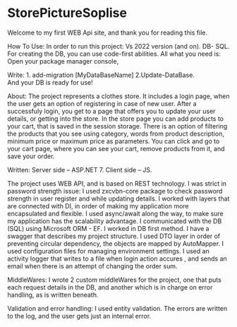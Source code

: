 # StorePictureSoplise

Welcome to my first WEB Api site, and thank you for reading this file.


How To Use:
In order to run this project:
Vs 2022 version (and on). 
DB- SQL. 
For creating the DB, you can use code-first abilities. All what you need is: 
Open your package manager console, 

Write: 1. add-migration [MyDataBaseName]
 		2.Update-DataBase. 	
And your DB is ready for use!


About:
The project represents a clothes store. It includes a login page, when the user gets an option of registering in case of new user. After a successfuly login, you get to a page that offers you to update your user details, or getting into the store. In the store page you can add products to your cart, that is saved in the session storage. There is an option of filtering the products that you see using category, words from product description, minimum price or maximum price as parameters. You can click and go to your cart page, where you can see your cart, remove products from it, and save your order. 

Written:
Server side – ASP.NET 7. 
Client side – JS. 

The project uses WEB API, and is based on REST technology. 
I was strict in password strength issue: I used zxcvbn-core package to check password strength in user register and while updating details.
I worked with layers that are connected with DI, in order of making my application more encapsulated and flexible.
I used async/await along the way, to make sure my application has the scalability advantage.
I communicated with the DB (SQL) using Microsoft ORM - EF. I worked in DB first method.
I have a swagger that describes my project structure.
I used DTO layer in order of preventing circular dependency, the objects are mapped by AutoMapper.
I used configuration files for managing environment settings.
I used an activity logger that writes to a file when login action accures , and sends an email when there is an attempt of changing the order sum.

MiddleWares: 
I wrote 2 custom middleWares for the project, one that puts each request details in the DB, and another which is in charge on error handling, as is written beneath. 

Validation and error handling:
I used entity validation.
The errors are written to the log, and the user gets just an internal error.






